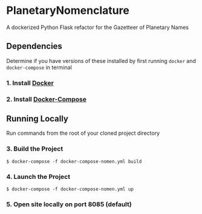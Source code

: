 # PlanetaryNomenclature
A dockerized Python Flask refactor for the Gazetteer of Planetary Names

## Dependencies
Determine if you have versions of these installed by first running ```docker``` and ```docker-compose``` in terminal

### 1. Install [Docker](https://docs.docker.com/install/)

### 2. Install [Docker-Compose](https://docs.docker.com/compose/install/)

## Running Locally
Run commands from the root of your cloned project directory

### 3. Build the Project

```$ docker-compose -f docker-compose-nomen.yml build```

### 4. Launch the Project
```$ docker-compose -f docker-compose-nomen.yml up```

### 5. Open site locally on port 8085 (default)
